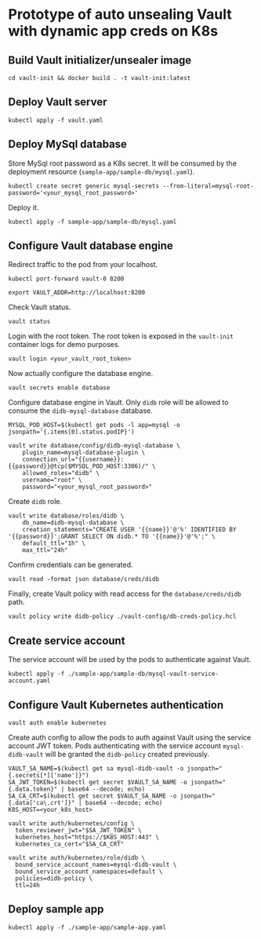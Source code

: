 # Prototype of auto unsealing Vault with dynamic app creds on K8s

## Build Vault initializer/unsealer image

```
cd vault-init && docker build . -t vault-init:latest
```

## Deploy Vault server

```
kubectl apply -f vault.yaml
```

## Deploy MySql database

Store MySql root password as a K8s secret. It will be consumed by the deployment resource (`sample-app/sample-db/mysql.yaml`).

```
kubectl create secret generic mysql-secrets --from-literal=mysql-root-password='<your_mysql_root_password>'
```

Deploy it.
```
kubectl apply -f sample-app/sample-db/mysql.yaml
```

## Configure Vault database engine

Redirect traffic to the pod from your localhost.
```
kubectl port-forward vault-0 8200
```
```
export VAULT_ADDR=http://localhost:8200
```

Check Vault status.
```
vault status
```

Login with the root token. The root token is exposed in the `vault-init` container logs for demo purposes.

```
vault login <your_vault_root_token>
```

Now actually configure the database engine.

```
vault secrets enable database
```

Configure database engine in Vault. Only `didb` role will be allowed to consume the `didb-mysql-database` database.
```
MYSQL_POD_HOST=$(kubectl get pods -l app=mysql -o jsonpath='{.items[0].status.podIP}')

vault write database/config/didb-mysql-database \
    plugin_name=mysql-database-plugin \
    connection_url="{{username}}:{{password}}@tcp($MYSQL_POD_HOST:3306)/" \
    allowed_roles="didb" \
    username="root" \
    password="<your_mysql_root_password>"
```

Create `didb` role.
```
vault write database/roles/didb \
    db_name=didb-mysql-database \
    creation_statements="CREATE USER '{{name}}'@'%' IDENTIFIED BY '{{password}}';GRANT SELECT ON didb.* TO '{{name}}'@'%';" \
    default_ttl="1h" \
    max_ttl="24h"
```

Confirm credentials can be generated.

```
vault read -format json database/creds/didb
```

Finally, create Vault policy with read access for the `database/creds/didb` path.

```
vault policy write didb-policy ./vault-config/db-creds-policy.hcl
```

## Create service account

The service account will be used by the pods to authenticate against Vault.

```
kubectl apply -f ./sample-app/sample-db/mysql-vault-service-account.yaml
```

## Configure Vault Kubernetes authentication

```
vault auth enable kubernetes
```

Create auth config to allow the pods to auth against Vault using the service account JWT token. Pods authenticating with the service account `mysql-didb-vault` will be granted the `didb-policy` created previously.
```
VAULT_SA_NAME=$(kubectl get sa mysql-didb-vault -o jsonpath="{.secrets[*]['name']}")
SA_JWT_TOKEN=$(kubectl get secret $VAULT_SA_NAME -o jsonpath="{.data.token}" | base64 --decode; echo)
SA_CA_CRT=$(kubectl get secret $VAULT_SA_NAME -o jsonpath="{.data['ca\.crt']}" | base64 --decode; echo)
K8S_HOST=<your_k8s_host>

vault write auth/kubernetes/config \
  token_reviewer_jwt="$SA_JWT_TOKEN" \
  kubernetes_host="https://$K8S_HOST:443" \
  kubernetes_ca_cert="$SA_CA_CRT"

vault write auth/kubernetes/role/didb \
  bound_service_account_names=mysql-didb-vault \
  bound_service_account_namespaces=default \
  policies=didb-policy \
  ttl=24h
```

## Deploy sample app

```
kubectl apply -f ./sample-app/sample-app.yaml
```
